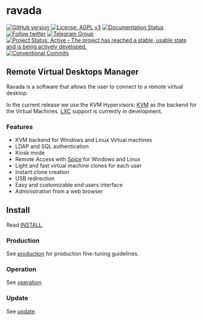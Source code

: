 # ravada 

[![GitHub version](https://img.shields.io/badge/version-0.2.17-brightgreen.svg)](https://github.com/UPC/ravada/releases) [![License: AGPL v3](https://img.shields.io/badge/License-AGPL%20v3-blue.svg)](https://github.com/UPC/ravada/blob/master/LICENSE)
[![Documentation Status](https://readthedocs.org/projects/ravada/badge/?version=latest)](http://ravada.readthedocs.io/en/latest/?badge=latest)
[![Follow twitter](https://img.shields.io/twitter/follow/ravada_vdi.svg?style=social&label=Twitter&style=flat-square)](https://twitter.com/ravada_vdi)
[![Telegram Group](https://img.shields.io/badge/Telegram-Group-blue.svg)](https://t.me/ravadavdi)
[![Project Status: Active - The project has reached a stable, usable state and is being actively developed.](http://www.repostatus.org/badges/latest/active.svg)](http://www.repostatus.org/#active)
[![Conventional Commits](https://img.shields.io/badge/Conventional%20Commits-1.0.0-yellow.svg)](https://conventionalcommits.org)


## Remote Virtual Desktops Manager

Ravada is a software that allows the user to connect to a
remote virtual desktop.

In the current release we use the
KVM Hypervisors: [KVM](http://www.linux-kvm.org/) as the backend for the Virtual Machines.
 [LXC](https://linuxcontainers.org/) support is currently in development.

### Features

 * KVM backend for Windows and Linux Virtual machines
 * LDAP and SQL authentication
 * Kiosk mode
 * Remote Access with [Spice](http://www.spice-space.org/) for Windows and Linux
 * Light and fast virtual machine clones for each user
 * Instant clone creation
 * USB redirection
 * Easy and customizable end users interface
 * Administration from a web browser

## Install

Read [INSTALL](http://ravada.readthedocs.io/en/latest/docs/INSTALL.html).


### Production

See [production](http://ravada.readthedocs.io/en/latest/docs/production.html)
for production fine-tuning guidelines.

### Operation

See [operation](http://ravada.readthedocs.io/en/latest/docs/operation.html).

### Update

See [update](http://ravada.readthedocs.io/en/latest/docs/update.html).
